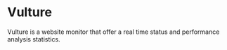 Vulture
=======

Vulture is a website monitor that offer a real time status and performance analysis statistics.
